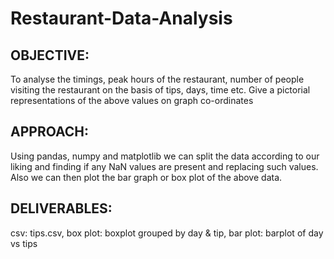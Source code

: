 # Restaurant-Data-Analysis

## OBJECTIVE:
To analyse the timings, peak hours of the restaurant, number of people visiting the restaurant on the basis of tips, days, time etc. Give a pictorial representations of the above values on graph co-ordinates

## APPROACH:
Using pandas, numpy and matplotlib we can split the data according to our liking and finding if any NaN values are present and replacing such values. Also we can then plot the bar graph or box plot of the above data.

## DELIVERABLES:
csv: tips.csv, 
box plot: boxplot grouped by day & tip, 
bar plot: barplot of day vs tips

